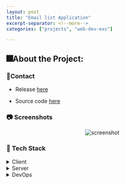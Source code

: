 ```yaml
---
layout: post
title: "Email list Application"
excerpt-separator: <!--more-->
categories: ["projects", "web-dev-exs"]

---
```


### 

<!-- About the Project -->

## 🎆About the Project:

### 🤝Contact

- Release [here](https://email-list-o2ho.onrender.com/)

- Source code [here](https://github.com/NamSellsFish/Email-List)

<!-- Screenshots -->

### 📷 Screenshots

<div align="center"> 
  <img src="{{site.url}}/img/email-list.jpg" alt="screenshot" />
</div>

### 👾 Tech Stack

<details>
  <summary>Client</summary>
  <ul>
    <li><a href="https://developer.mozilla.org/en-US/docs/Web/HTML">HTML</a></li>
    <li><a href="https://developer.mozilla.org/en-US/docs/Web/CSS">CSS</a></li>
    <li><a href="https://docs.oracle.com/javaee/5/tutorial/doc/bnagy.html">JSP</a></li>
  </ul>
</details>

<details>
  <summary>Server</summary>
  <ul>
    <li><a href="https://www.java.com/en/">Java</a></li>
    <li><a href="https://maven.apache.org/">Maven</a></li>
    <li><a href="https://docs.oracle.com/javaee/7/tutorial/servlets.htm">Servlet</a></li>

</ul>
</details>

<details>
<summary>DevOps</summary>
  <ul>
    <li><a href="https://www.docker.com/">Docker</a></li>
    <li><a href="https://www.jenkins.io/">Tomcat</a></li>
  </ul>
</details>
